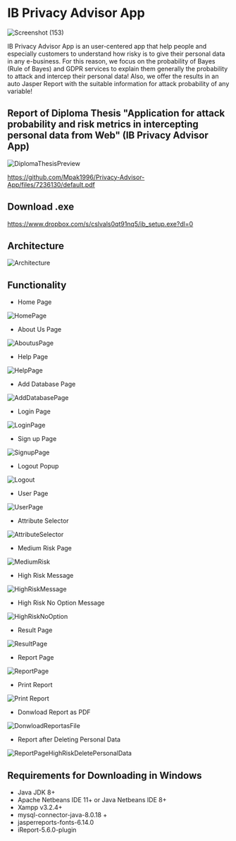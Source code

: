 # IB Privacy Advisor App 
![Screenshot (153)](https://user-images.githubusercontent.com/51766689/134902062-bc1f80f8-7eeb-40b1-ba78-cfed1202dad8.png)

IB Privacy Advisor App is an user-centered app that help people and especially customers to understand how risky is to give their personal data in any e-business. For this reason, we focus on the probability of Bayes (Rule of Bayes) and  GDPR services to explain them generally the probability to attack and intercep their personal data! Also, we offer the results in an auto Jasper Report with the suitable information for attack probability of any variable!

## Report of Diploma Thesis "Application for attack probability and risk metrics in intercepting personal data from Web" (IB Privacy Advisor App)
![DiplomaThesisPreview](https://user-images.githubusercontent.com/51766689/134907645-f48a394a-eada-423d-8a66-32bfefe1a03d.PNG)

https://github.com/Mpak1996/Privacy-Advisor-App/files/7236130/default.pdf

## Download .exe

https://www.dropbox.com/s/cslvals0qt91nq5/ib_setup.exe?dl=0

## Architecture

![Architecture](https://user-images.githubusercontent.com/51766689/134905460-8894873f-d156-41ec-992f-46eddbae5796.png)


## Functionality

* Home Page

![HomePage](https://user-images.githubusercontent.com/51766689/134902381-407622ef-c56c-44bb-bb10-863663cb2e2a.jpg)

* About Us Page

![AboutusPage](https://user-images.githubusercontent.com/51766689/134902363-c2755ca2-de22-436c-9460-aaf9a70c313c.jpg)

* Help Page

![HelpPage](https://user-images.githubusercontent.com/51766689/134902374-4ca07634-805b-4b59-a323-7ecc05e71282.jpg)

* Add Database Page

![AddDatabasePage](https://user-images.githubusercontent.com/51766689/134902366-3c00d90f-7fbe-440b-89a9-4050f01b15f3.jpg)

* Login Page

![LoginPage](https://user-images.githubusercontent.com/51766689/134902382-726bd143-ea0f-4cd9-a214-debde1229328.png)

 * Sign up Page

![SignupPage](https://user-images.githubusercontent.com/51766689/134902388-09db532f-06f0-4132-b303-a844eb43240c.jpg)

* Logout Popup

![Logout](https://user-images.githubusercontent.com/51766689/134902384-ad572f48-ecbf-4480-90a3-689e0661e733.jpg)

* User Page

![UserPage](https://user-images.githubusercontent.com/51766689/134902390-030ac46b-13bf-483f-86e9-4978805979bb.jpg)

* Attribute Selector

![AttributeSelector](https://user-images.githubusercontent.com/51766689/134902369-bc0a15c4-55e7-484c-a2ab-3778f7efa934.png)

* Medium Risk Page

![MediumRisk](https://user-images.githubusercontent.com/51766689/134902385-f70f43e2-e8de-48e7-bf01-7e5e7b5b6e99.jpg)

* High Risk Message

![HighRiskMessage](https://user-images.githubusercontent.com/51766689/134902375-b21b37cb-277d-4db6-aa63-c8b5dae4fd2e.jpg)

* High Risk No Option Message

![HighRiskNoOption](https://user-images.githubusercontent.com/51766689/134902378-469aef97-ddd5-45b5-bc0e-480f2c27bde0.jpg)

* Result Page

![ResultPage](https://user-images.githubusercontent.com/51766689/134905292-efd40d19-9ad8-4bc0-af04-9d19d868f7e4.jpg)

* Report Page
 
![ReportPage](https://user-images.githubusercontent.com/51766689/134905043-5199febf-2396-4e9f-ba9a-faee52d3ece7.jpg)

* Print Report

![Print Report](https://user-images.githubusercontent.com/51766689/134904545-ad2502cb-eb8b-463e-9d6d-03763b117c48.jpg)

* Donwload Report as PDF

![DonwloadReportasFile](https://user-images.githubusercontent.com/51766689/134904538-f47e767a-8fb9-4766-bb72-d08cccd6e9c2.jpg)

* Report after Deleting Personal Data

![ReportPageHighRiskDeletePersonalData](https://user-images.githubusercontent.com/51766689/134904551-32a062f2-0761-4349-b1be-baca576e859f.jpg)

## Requirements for Downloading in Windows

* Java JDK 8+
* Apache Netbeans IDE 11+ or Java Netbeans IDE 8+
* Xampp v3.2.4+
* mysql-connector-java-8.0.18 +
* jasperreports-fonts-6.14.0
* iReport-5.6.0-plugin

